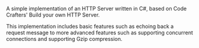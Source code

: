A simple implementation of an HTTP Server written in C#, based on Code Crafters' Build your own HTTP Server.

This implementation includes basic features such as echoing back a request message to more advanced features such as supporting concurrent connections and supporting Gzip compression.

